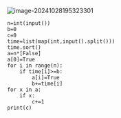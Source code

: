 ![image-20241028195323301](C:\Users\宋铠仁\AppData\Roaming\Typora\typora-user-images\image-20241028195323301.png)

```
n=int(input())
b=0
c=0
time=list(map(int,input().split()))
time.sort()
a=n*[False]
a[0]=True
for i in range(n):
    if time[i]>=b:
        a[i]=True
        b+=time[i]
for x in a:
    if x:
        c+=1
print(c)
```